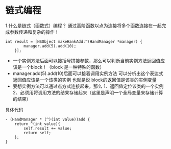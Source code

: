 # 链式编程
1.什么是链式（函数式）编程？
通过高阶函数以点为连接将多个函数连接在一起完成参数传递和复杂的操作！


```
int result = [NSObject makeHankAdd:^(HandManager *manager) {
        manager.add(5).add(10);
    }];
```

* 一个实例方法后面可以接括号拼接参数，那么可以判断当前实例方法返回值应该是一个block！（block 是一种特殊的函数）
* manager.add(5).add(10)后面可以接着调用实例方法 可以分析出这个表达式返回值应该是一个该类的实例 也就是说 block的返回值是该类的实例变量
* 要想实例方法可以通过点方式连接起来，那么 1、返回值定位该类的一个实例 2、必须用将调用方法的结果存储起来（这里是声明一个全局变量来存储计算的结果）

具体代码

```
- (HandManager * (^)(int value))add {
    return ^(int value){
        self.result += value;
        return self;
    };
}
```


